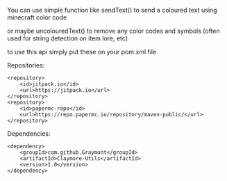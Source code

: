 You can use simple function like sendText() to send a coloured text using minecraft color code

or maybe uncolouredText() to remove any color codes and symbols (often used for string detection on item lore, etc)

to use this api simply put these on your pom.xml file

Repositories:
```
<repository>
    <id>jitpack.io</id>
    <url>https://jitpack.io</url>
</repository>
<repository>
    <id>papermc-repo</id>
    <url>https://repo.papermc.io/repository/maven-public/</url>
</repository>
```
Dependencies:
```
<dependency>
    <groupId>com.github.Graymont</groupId>
    <artifactId>Claymore-Utils</artifactId>
    <version>1.0</version>
</dependency>
```
